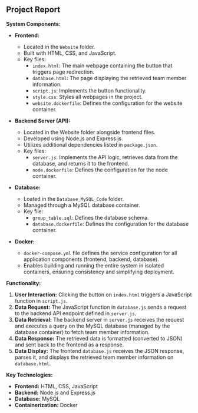 ## Project Report

**System Components:**

* **Frontend:**
    * Located in the `Website` folder.
    * Built with HTML, CSS, and JavaScript.
    * Key files:
        * `index.html`: The main webpage containing the button that triggers page redirection.
        * `database.html`: The page displaying the retrieved team member information.
        * `script.js`: Implements the button functionality.
        * `style.css`: Styles all webpages in the project.
        * `website.dockerfile`: Defines the configuration for the website container.
          
* **Backend Server (API):**
    * Located in the Website folder alongside frontend files.
    * Developed using Node.js and Express.js.
    * Utilizes additional dependencies listed in `package.json`.
    * Key files:
        *  `server.js`: Implements the API logic, retrieves data from the database, and returns it to the frontend.
        *  `node.dockerfile`: Defines the configuration for the node container.
    
* **Database:**
    * Loated in the `Database_MySQL_Code` folder.
    * Managed through a MySQL database container.
    * Key file:
        * `group_table.sql`: Defines the database schema.
        * `database.dockerfile`: Defines the configuration for the database container.
      
* **Docker:**
    * `docker-compose.yml` file defines the service configuration for all application components (frontend, backend, database).
    * Enables building and running the entire system in isolated containers, ensuring consistency and simplifying deployment.

**Functionality:**

1. **User Interaction:** Clicking the button on `index.html` triggers a JavaScript function in `script.js`.
2. **Data Request:** The JavaScript function in `database.js` sends a request to the backend API endpoint defined in `server.js`.
3. **Data Retrieval:** The backend server in `server.js` receives the request and executes a query on the MySQL database (managed by the database container) to fetch team member information.
4. **Data Response:** The retrieved data is formatted (converted to JSON) and sent back to the frontend as a response.
5. **Data Display:** The frontend `database.js` receives the JSON response, parses it, and displays the retrieved team member information on `database.html`.

**Key Technologies:**

* **Frontend:** HTML, CSS, JavaScript
* **Backend:** Node.js and Express.js
* **Database:** MySQL
* **Containerization:** Docker

